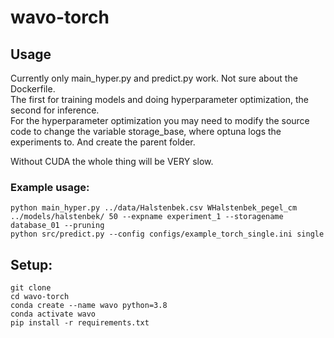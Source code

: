 # wavo-torch

## Usage

Currently only main_hyper.py and predict.py work. Not sure about the Dockerfile.  
The first for training models and doing hyperparameter optimization, the second for inference.  
For the hyperparameter optimization you may need to modify the source code to change the variable storage_base, where optuna logs the experiments to. And create the parent folder.  

Without CUDA the whole thing will be VERY slow.

### Example usage:
```
python main_hyper.py ../data/Halstenbek.csv WHalstenbek_pegel_cm ../models/halstenbek/ 50 --expname experiment_1 --storagename database_01 --pruning
python src/predict.py --config configs/example_torch_single.ini single
```

## Setup:
```
git clone 
cd wavo-torch
conda create --name wavo python=3.8
conda activate wavo
pip install -r requirements.txt
```
